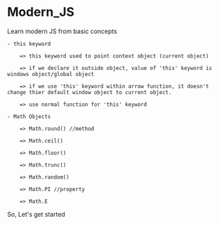 # Modern_JS
Learn modern JS from basic concepts 

    - this keyword

        => this keyword used to point context object (current object)

        => if we declare it outside object, value of 'this' keyword is windows object/global object

        => if we use 'this' keyword within arrow function, it doesn't change thier default window object to current object.

        => use normal function for 'this' keyword

    - Math Objects

        => Math.round() //method

        => Math.ceil()

        => Math.floor()

        => Math.trunc()

        => Math.random()

        => Math.PI //property

        => Math.E
 
So, Let's get started
